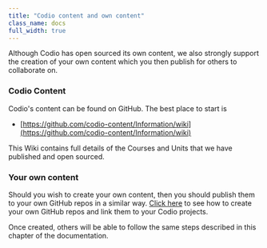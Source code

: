 ```yaml
---
title: "Codio content and own content"
class_name: docs
full_width: true
---
```


Although Codio has open sourced its own content, we also strongly support the creation of your own content which you then publish for others to collaborate on.

### Codio Content
Codio's content can be found on GitHub. The best place to start is 

- [https://github.com/codio-content/Information/wiki](https://github.com/codio-content/Information/wiki)

This Wiki contains full details of the Courses and Units that we have published and open sourced. 

### Your own content
Should you wish to create your own content, then you should publish them to your own GitHub repos in a similar way. [Click here](/docs/content/collaboration/create-repo) to see how to create your own GitHub repos and link them to your Codio projects.

Once created, others will be able to follow the same steps described in this chapter of the documentation.

